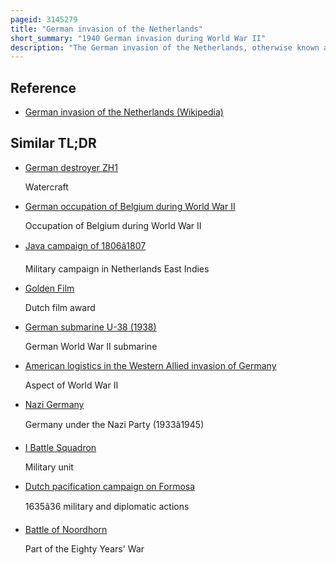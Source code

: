 ```yaml
---
pageid: 3145279
title: "German invasion of the Netherlands"
short_summary: "1940 German invasion during World War II"
description: "The German invasion of the Netherlands, otherwise known as the Battle of the Netherlands, was a military campaign part of Case Yellow, the Nazi German invasion of the Low Countries and France during World War II. The Battle lasted from 10 may 1940 until the Surrender of the main Dutch Forces on 14 may. Dutch Troops in the Province of Zealand continued to resist the Wehrmacht until 17 may when Germany completed its Occupation of the whole Country."
---
```


## Reference

- [German invasion of the Netherlands (Wikipedia)](https://en.wikipedia.org/?curid=3145279)

## Similar TL;DR

- [German destroyer ZH1](/tldr/en/german-destroyer-zh1)

  Watercraft

- [German occupation of Belgium during World War II](/tldr/en/german-occupation-of-belgium-during-world-war-ii)

  Occupation of Belgium during World War II

- [Java campaign of 1806â1807](/tldr/en/java-campaign-of-18061807)

  Military campaign in Netherlands East Indies

- [Golden Film](/tldr/en/golden-film)

  Dutch film award

- [German submarine U-38 (1938)](/tldr/en/german-submarine-u-38-1938)

  German World War II submarine

- [American logistics in the Western Allied invasion of Germany](/tldr/en/american-logistics-in-the-western-allied-invasion-of-germany)

  Aspect of World War II

- [Nazi Germany](/tldr/en/nazi-germany)

  Germany under the Nazi Party (1933â1945)

- [I Battle Squadron](/tldr/en/i-battle-squadron)

  Military unit

- [Dutch pacification campaign on Formosa](/tldr/en/dutch-pacification-campaign-on-formosa)

  1635â36 military and diplomatic actions

- [Battle of Noordhorn](/tldr/en/battle-of-noordhorn)

  Part of the Eighty Years' War

